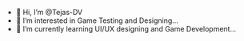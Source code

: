 - 👋 Hi, I’m @Tejas-DV
- 👀 I’m interested in Game Testing and Designing...
- 🌱 I’m currently learning UI/UX designing and Game Development...
<!---
Tejas-DV/Tejas-DV is a ✨ special ✨ repository because its `README.md` (this file) appears on your GitHub profile.
You can click the Preview link to take a look at your changes.
--->
